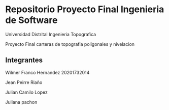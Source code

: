 # Repositorio Proyecto Final Ingenieria de Software
Universidad Distrital
Ingenieria Topografica

Proyecto Final carteras de topografia poligonales y nivelacion
## Integrantes
 Wilmer Franco Hernandez 20201732014

 Jean Peirre Riaño

 Julian Camilo Lopez

 Juliana pachon 
 



